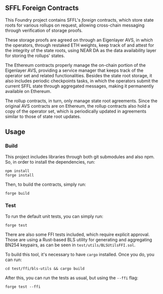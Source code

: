 ## SFFL Foreign Contracts

This Foundry project contains SFFL's _foreign_ contracts, which store state
roots for various rollups on request, allowing cross-chain messaging through
verification of storage proofs.

These storage proofs are agreed on through an Eigenlayer AVS, in which the
operators, through restaked ETH weights, keep track of and attest for the
integrity of the state roots, using NEAR DA as the data availability layer for
storing the rollups' states.

The Ethereum contracts properly manage the on-chain portion of the Eigenlayer
AVS, providing a service manager that keeps track of the operator set and
related functionalities. Besides the state root storage, it also includes
periodic checkpoints tasks, in which the operators submit the current SFFL
state through aggregated messages, making it permanently available on Ethereum.

The rollup contracts, in turn, only manage state root agreements. Since the
original AVS contracts are on Ethereum, the rollup contracts also hold a copy
of the operator set, which is periodically updated in agreements similar to
those of state root updates.

## Usage

### Build

This project includes libraries through both git submodules and also npm. So,
in order to install the dependencies, run:

```shell
npm install
forge install
```

Then, to build the contracts, simply run:

```shell
forge build
```

### Test

To run the default unit tests, you can simply run:

```shell
forge test
```

There are also some FFI tests included, which require explicit approval. Those
are using a Rust-based BLS utility for generating and aggregating BN254
keypairs, as can be seen in `test/utils/BLSUtilsFFI.sol`.

To build this tool, it's necessary to have `cargo` installed. Once you do, you
can run:

```shell
cd test/ffi/bls-utils && cargo build
```

After this, you can run the tests as usual, but using the `--ffi` flag:

```shell
forge test --ffi
```
